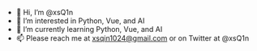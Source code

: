 - 👋 Hi, I’m @xsQ1n
- 👀 I’m interested in Python, Vue, and AI
- 🌱 I’m currently learning Python, Vue, and AI
- 📫 Please reach me at xsqin1024@gmail.com or on Twitter at @xsQ1n

<!---
xsQ1n/xsQ1n is a ✨ special ✨ repository because its `README.md` (this file) appears on your GitHub profile.
You can click the Preview link to take a look at your changes.
--->
